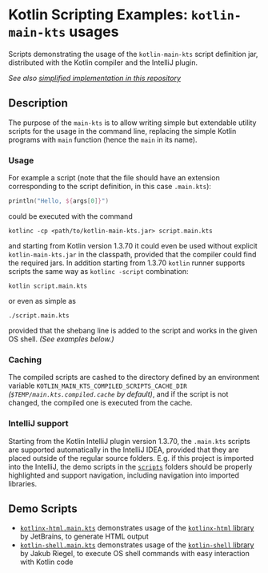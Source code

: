 
# Kotlin Scripting Examples: `kotlin-main-kts` usages

Scripts demonstrating the usage of the `kotlin-main-kts` script definition jar, distributed with the Kotlin compiler
and the IntelliJ plugin.

*See also [simplified implementation in this repository](../simple-main-kts/SimpleMainKts.md)*

## Description
 
The purpose of the `main-kts` is to allow writing simple but extendable  utility scripts for the usage in the command 
line, replacing the simple Kotlin programs with `main` function (hence the `main` in its name).

### Usage

For example a script (note that the file should have an extension corresponding to the script definition, in this case 
`.main.kts`):

```kotlin
println("Hello, ${args[0]}")
```

could be executed with the command

```
kotlinc -cp <path/to/kotlin-main-kts.jar> script.main.kts
```

and starting from Kotlin version 1.3.70 it could even be used without explicit `kotlin-main-kts.jar` in the classpath,
provided that the compiler could find the required jars. In addition starting from 1.3.70 `kotlin` runner supports 
scripts the same way as `kotlinc -script` combination:

```
kotlin script.main.kts
```

or even as simple as 

```
./script.main.kts
```

provided that the shebang line is added to the script and works in the given OS shell. *(See examples below.)*

### Caching

The compiled scripts are cashed to the directory defined by an environment variable `KOTLIN_MAIN_KTS_COMPILED_SCRIPTS_CACHE_DIR` 
*(`$TEMP/main.kts.compiled.cache` by default)*, and if the script is not changed, the compiled one is executed from the cache.

### IntelliJ support

Starting from the Kotlin IntelliJ plugin version 1.3.70, the `.main.kts` scripts are supported automatically in the 
IntelliJ IDEA, provided that they are placed outside of the regular source folders. E.g. if this project is imported into 
the IntelliJ, the demo scripts in the [`scripts`](scripts) folders should be properly highlighted and support navigation,
including navigation into imported libraries. 

## Demo Scripts

- [`kotlinx-html.main.kts`](scripts/kotlinx-html.main.kts) demonstrates usage of the 
[`kotlinx-html` library](https://github.com/Kotlin/kotlinx.html) by JetBrains, to generate HTML output 
- [`kotlin-shell.main.kts`](scripts/kotlin-shell.main.kts) demonstrates usage of the 
[`kotlin-shell` library](https://github.com/jakubriegel/kotlin-shell) by Jakub Riegel, to execute OS shell commands
with easy interaction with Kotlin code
